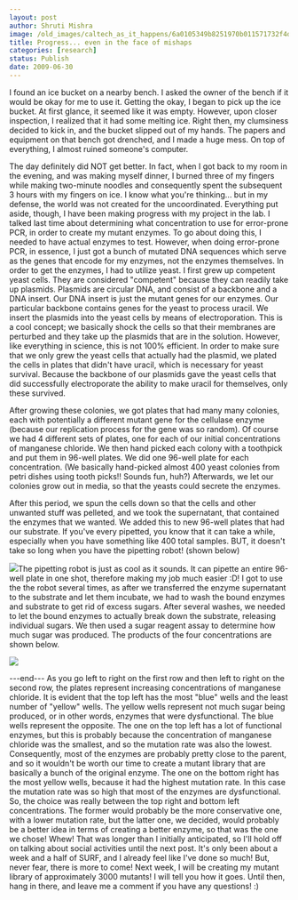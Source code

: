 ```yaml
---
layout: post
author: Shruti Mishra
image: /old_images/caltech_as_it_happens/6a0105349b8251970b011571732f4d970b.jpg
title: Progress... even in the face of mishaps
categories: [research]
status: Publish
date: 2009-06-30
---
```



I found an ice bucket on a nearby bench. I asked the owner of the bench if it would be okay for me to use it. Getting the okay, I began to pick up the ice bucket. At first glance, it seemed like it was empty. However, upon closer inspection, I realized that it had some melting ice. Right then, my clumsiness decided to kick in, and the bucket slipped out of my hands. The papers and equipment on that bench got drenched, and I made a huge mess. On top of everything, I almost ruined someone's computer.

The day definitely did NOT get better. In fact, when I got back to my room in the evening, and was making myself dinner, I burned three of my fingers while making two-minute noodles and consequently spent the subsequent 3 hours with my fingers on ice. I know what you're thinking... but in my defense, the world was not created for the uncoordinated. Everything put aside, though, I have been making progress with my project in the lab. I talked last time about determining what concentration to use for error-prone PCR, in order to create my mutant enzymes. To go about doing this, I needed to have actual enzymes to test. However, when doing error-prone PCR, in essence, I just got a bunch of mutated DNA sequences which serve as the genes that encode for my enzymes, not the enzymes themselves. In order to get the enzymes, I had to utilize yeast. 
I first grew up competent yeast cells. They are considered "competent" because they can readily take up plasmids. Plasmids are circular DNA, and consist of a backbone and a DNA insert. Our DNA insert is just the mutant genes for our enzymes. Our particular backbone contains genes for the yeast to process uracil. We insert the plasmids into the yeast cells by means of electroporation. This is a cool concept; we basically shock the cells so that their membranes are perturbed and they take up the plasmids that are in the solution. However, like everything in science, this is not 100% efficient. In order to make sure that we only grew the yeast cells that actually had the plasmid, we plated the cells in plates that didn't have uracil, which is necessary for yeast survival. Because the backbone of our plasmids gave the yeast cells that did successfully electroporate the ability to make uracil for themselves, only these survived.

After growing these colonies, we got plates that had many many colonies, each with potentially a different mutant gene for the cellulase enzyme (because our replication process for the gene was so random). Of course we had 4 different sets of plates, one for each of our initial concentrations of manganese chloride. We then hand picked each colony with a toothpick and put them in 96-well plates. We did one 96-well plate for each concentration. (We basically hand-picked almost 400 yeast colonies from petri dishes using tooth picks!! Sounds fun, huh?) Afterwards, we let our colonies grow out in media, so that the yeasts could secrete the enzymes.

After this period, we spun the cells down so that the cells and other unwanted stuff was pelleted, and we took the supernatant, that contained the enzymes that we wanted. We added this to new 96-well plates that had our substrate. If you've every pipetted, you know that it can take a while, especially when you have something like 400 total samples. BUT, it doesn't take so long when you have the pipetting robot! (shown below)


![](/old_images/caltech_as_it_happens/6a0105349b8251970b01157173af45970b.jpg)The pipetting robot is just as cool as it sounds. It can pipette an entire 96-well plate in one shot, therefore making my job much easier :D! I got to use the the robot several times, as after we transferred the enzyme supernatant to the substrate and let them incubate, we had to wash the bound enzymes and substrate to get rid of excess sugars. After several washes, we needed to let the bound enzymes to actually break down the substrate, releasing individual sugars. We then used a sugar reagent assay to determine how much sugar was produced. The products of the four concentrations are shown below.


![](/old_images/caltech_as_it_happens/6a0105349b8251970b0115707e81ca970c.jpg)

---end---
As you go left to right on the first row and then left to right on the second row, the plates represent increasing concentrations of manganese chloride. It is evident that the top left has the most "blue" wells and the least number of "yellow" wells. The yellow wells represent not much sugar being produced, or in other words, enzymes that were dysfunctional. The blue wells represent the opposite. The one on the top left has a lot of functional enzymes, but this is probably because the concentration of manganese chloride was the smallest, and so the mutation rate was also the lowest. Consequently, most of the enzymes are probably pretty close to the parent, and so it wouldn't be worth our time to create a mutant library that are basically a bunch of the original enzyme. The one on the bottom right has the most yellow wells, because it had the highest mutation rate. In this case the mutation rate was so high that most of the enzymes are dysfunctional. So, the choice was really between the top right and bottom left concentrations. The former would probably be the more conservative one, with a lower mutation rate, but the latter one, we decided, would probably be a better idea in terms of creating a better enzyme, so that was the one we chose!
Whew! That was longer than I initially anticipated, so I'll hold off on talking about social activities until the next post. It's only been about a week and a half of SURF, and I already feel like I've done so much! But, never fear, there is more to come! Next week, I will be creating my mutant library of approximately 3000 mutants! I will tell you how it goes. Until then, hang in there, and leave me a comment if you have any questions! :)
